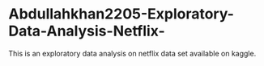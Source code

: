# Abdullahkhan2205-Exploratory-Data-Analysis-Netflix-
This is an exploratory data analysis on netflix data set available on kaggle.
